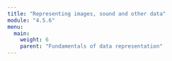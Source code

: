 ```yaml
---
title: "Representing images, sound and other data"
module: "4.5.6"
menu:
  main:
    weight: 6
    parent: "Fundamentals of data representation"
---
```


